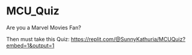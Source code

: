 # MCU_Quiz
Are you a Marvel Movies Fan?

Then must take this Quiz: https://replit.com/@SunnyKathuria/MCUQuiz?embed=1&output=1
